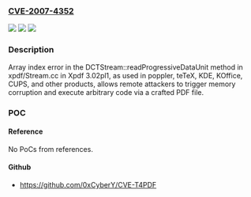 ### [CVE-2007-4352](https://cve.mitre.org/cgi-bin/cvename.cgi?name=CVE-2007-4352)
![](https://img.shields.io/static/v1?label=Product&message=n%2Fa&color=blue)
![](https://img.shields.io/static/v1?label=Version&message=n%2Fa&color=blue)
![](https://img.shields.io/static/v1?label=Vulnerability&message=n%2Fa&color=brighgreen)

### Description

Array index error in the DCTStream::readProgressiveDataUnit method in xpdf/Stream.cc in Xpdf 3.02pl1, as used in poppler, teTeX, KDE, KOffice, CUPS, and other products, allows remote attackers to trigger memory corruption and execute arbitrary code via a crafted PDF file.

### POC

#### Reference
No PoCs from references.

#### Github
- https://github.com/0xCyberY/CVE-T4PDF

